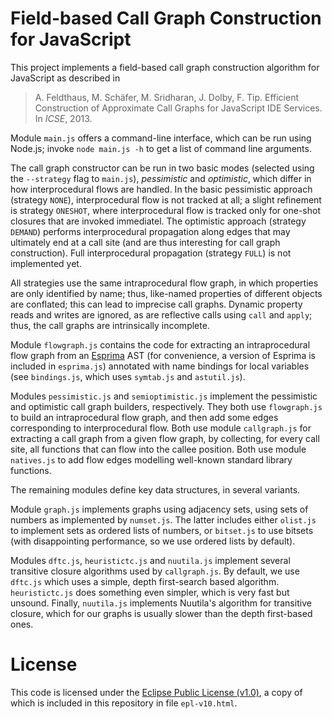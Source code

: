 # Field-based Call Graph Construction for JavaScript #

This project implements a field-based call graph construction algorithm for JavaScript as described in

> A. Feldthaus, M. Schäfer, M. Sridharan, J. Dolby, F. Tip. Efficient Construction of Approximate Call Graphs for JavaScript IDE Services. In *ICSE*, 2013.

Module `main.js` offers a command-line interface, which can be run using Node.js; invoke `node main.js -h` to get a list of command line arguments.

The call graph constructor can be run in two basic modes (selected using the `--strategy` flag to `main.js`), *pessimistic* and *optimistic*, which differ in how interprocedural flows are handled. In the basic pessimistic approach (strategy `NONE`), interprocedural flow is not tracked at all; a slight refinement is strategy `ONESHOT`, where interprocedural flow is tracked only for one-shot closures that are invoked immediatel. The optimistic approach (strategy `DEMAND`) performs interprocedural propagation along edges that may ultimately end at a call site (and are thus interesting for call graph construction). Full interprocedural propagation (strategy `FULL`) is not implemented yet.

All strategies use the same intraprocedural flow graph, in which properties are only identified by name; thus, like-named properties of different objects are conflated; this can lead to imprecise call graphs. Dynamic property reads and writes are ignored, as are reflective calls using `call` and `apply`; thus, the call graphs are intrinsically incomplete.

Module `flowgraph.js` contains the code for extracting an intraprocedural flow graph from an [Esprima](esprima.org) AST (for convenience, a version of Esprima is included in `esprima.js`) annotated with name bindings for local variables (see `bindings.js`, which uses `symtab.js` and `astutil.js`).

Modules `pessimistic.js` and `semioptimistic.js` implement the pessimistic and optimistic call graph builders, respectively. They both use `flowgraph.js` to build an intraprocedural flow graph, and then add some edges corresponding to interprocedural flow. Both use module `callgraph.js` for extracting a call graph from a given flow graph, by collecting, for every call site, all functions that can flow into the callee position. Both use module `natives.js` to add flow edges modelling well-known standard library functions.

The remaining modules define key data structures, in several variants.

Module `graph.js` implements graphs using adjacency sets, using sets of numbers as implemented by `numset.js`. The latter includes either `olist.js` to implement sets as ordered lists of numbers, or `bitset.js` to use bitsets (with disappointing performance, so we use ordered lists by default).

Modules `dftc.js`, `heuristictc.js` and `nuutila.js` implement several transitive closure algorithms used by `callgraph.js`. By default, we use `dftc.js` which uses a simple, depth first-search based algorithm. `heuristictc.js` does something even simpler, which is very fast but unsound. Finally, `nuutila.js` implements Nuutila's algorithm for transitive closure, which for our graphs is usually slower than the depth first-based ones.


# License #

This code is licensed under the [Eclipse Public License (v1.0)](http://www.eclipse.org/legal/epl-v10.html), a copy of which is included in this repository in file `epl-v10.html`.